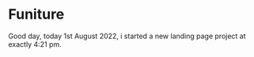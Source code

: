 # Funiture
Good day, today 1st August 2022, i started a new landing page project at exactly 4:21 pm.




        